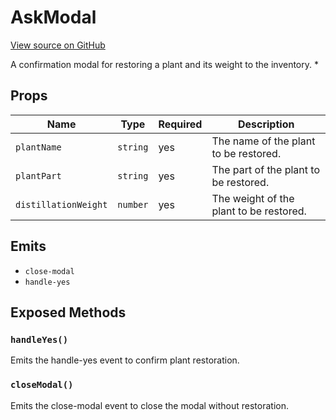 # AskModal

[View source on GitHub](https://github.com/DestillApp/main/blob/main/frontend/src/components/AskModal.vue)

A confirmation modal for restoring a plant and its weight to the inventory.
 *

## Props

| Name | Type | Required | Description |
|------|------|----------|-------------|
| `plantName` | `string` | yes | The name of the plant to be restored. |
| `plantPart` | `string` | yes | The part of the plant to be restored. |
| `distillationWeight` | `number` | yes | The weight of the plant to be restored. |

## Emits

- `close-modal`
- `handle-yes`

## Exposed Methods

### `handleYes()`
Emits the handle-yes event to confirm plant restoration.

### `closeModal()`
Emits the close-modal event to close the modal without restoration.
